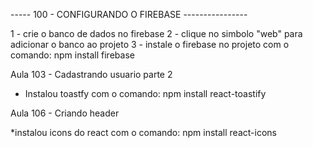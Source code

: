 ----- 100 - CONFIGURANDO O FIREBASE ----------------

1 - crie o banco de dados no firebase
2 - clique no simbolo "web" para adicionar o banco ao projeto
3 - instale o firebase no projeto com o comando: npm install firebase

Aula 103 - Cadastrando usuario parte 2

* Instalou toastfy com o comando:
      npm install react-toastify

Aula 106 - Criando header

*instalou icons do react com o comando:
npm install react-icons